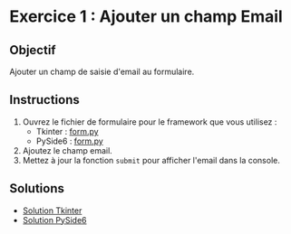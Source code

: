 # Exercice 1 : Ajouter un champ Email

## Objectif

Ajouter un champ de saisie d'email au formulaire.

## Instructions

1. Ouvrez le fichier de formulaire pour le framework que vous utilisez :
   - Tkinter : [form.py](../../examples/tkinter/form.py)
   - PySide6 : [form.py](../../examples/pyside6/form.py)
2. Ajoutez le champ email.
3. Mettez à jour la fonction `submit` pour afficher l'email dans la console.

## Solutions

- [Solution Tkinter](./tkinter-solution.py)
- [Solution PySide6](./pyside6-solution.py)